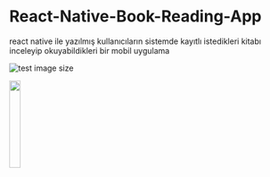 # React-Native-Book-Reading-App
react native ile yazılmış kullanıcıların sistemde kayıtlı istedikleri kitabı inceleyip okuyabildikleri bir mobil uygulama

![test image size](https://klasiksanatlar.com/img/sayfalar/b/1_1598452306_resim.png)

<img src="https://klasiksanatlar.com/img/sayfalar/b/1_1598452306_resim.png" width="20%">

